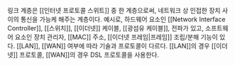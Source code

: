 링크 계층은 [[인터넷 프로토콜 스위트]] 중 한 계층으로써, 네트워크 상 인접한 장치 사이의 통신을 가능케 해주는 계층이다. 예시로, 하드웨어 요소인 [[Network Interface Controller]], [[스위치]], [[이더넷]] 케이블, [[광섬유 케이블]], 전파가 있고, 소프트웨어 요소인 장치 관리자, [[MAC]] 주소, [[이더넷 프레임|프레임]] 조립/분해 기능이 있다. [[LAN]], [[WAN]] 여부에 따라 기술과 프로토콜이 다르다. [[LAN]]의 경우 [[이더넷]] 프로토콜, [[WAN]]의 경우 DSL 프로토콜을 사용한다.